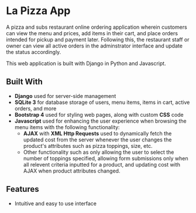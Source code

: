 # La Pizza App

A pizza and subs restaurant online ordering application wherein customers can view the menu and prices, add items in their cart, and place orders intended for pickup and payment later. Following this, the restaurant staff or owner can view all active orders in the adminstrator interface and update the status accordingly. 

This web application is built with Django in Python and Javascript.

## Built With
* **Django** used for server-side management
* **SQLite 3** for database storage of users, menu items, items in cart, active orders, and more
* **Bootstrap 4** used for styling web pages, along with custom **CSS** code
* **Javascript** used for enhancing the user experience when browsing the menu items with the following functionality:
  * **AJAX** with **XML Http Requests** used to dynamically fetch the updated cost from the server whenever the user changes the product's attributes such as pizza toppings, size, etc.
  * Other functionality such as only allowing the user to select the number of toppings specified, allowing form submissions only when all relevent criteria inputted for a product, and updating cost with AJAX when product attributes changed.

## Features
* Intuitive and easy to use interface
